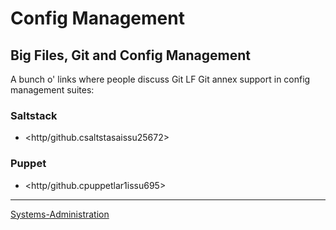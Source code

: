 

Config Management
=================

Big Files, Git and Config Management
------------------------------------

A bunch o' links where people discuss Git LF Git annex support in config management suites:

### Saltstack

-   <http/github.csaltstasaissu25672>

### Puppet

-   <http/github.cpuppetlar1issu695>

* * * * *

[Systems-Administration](Systems-Administration)
